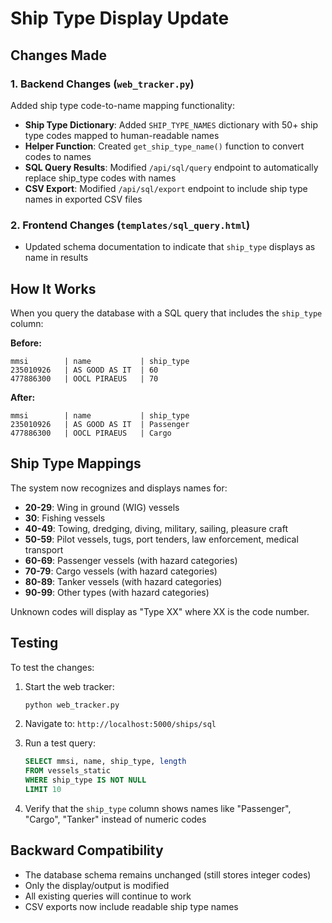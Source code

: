 # Ship Type Display Update

## Changes Made

### 1. Backend Changes (`web_tracker.py`)

Added ship type code-to-name mapping functionality:

- **Ship Type Dictionary**: Added `SHIP_TYPE_NAMES` dictionary with 50+ ship type codes mapped to human-readable names
- **Helper Function**: Created `get_ship_type_name()` function to convert codes to names
- **SQL Query Results**: Modified `/api/sql/query` endpoint to automatically replace ship_type codes with names
- **CSV Export**: Modified `/api/sql/export` endpoint to include ship type names in exported CSV files

### 2. Frontend Changes (`templates/sql_query.html`)

- Updated schema documentation to indicate that `ship_type` displays as name in results

## How It Works

When you query the database with a SQL query that includes the `ship_type` column:

**Before:**
```
mmsi        | name           | ship_type
235010926   | AS GOOD AS IT  | 60
477886300   | OOCL PIRAEUS   | 70
```

**After:**
```
mmsi        | name           | ship_type
235010926   | AS GOOD AS IT  | Passenger
477886300   | OOCL PIRAEUS   | Cargo
```

## Ship Type Mappings

The system now recognizes and displays names for:
- **20-29**: Wing in ground (WIG) vessels
- **30**: Fishing vessels
- **40-49**: Towing, dredging, diving, military, sailing, pleasure craft
- **50-59**: Pilot vessels, tugs, port tenders, law enforcement, medical transport
- **60-69**: Passenger vessels (with hazard categories)
- **70-79**: Cargo vessels (with hazard categories)
- **80-89**: Tanker vessels (with hazard categories)
- **90-99**: Other types (with hazard categories)

Unknown codes will display as "Type XX" where XX is the code number.

## Testing

To test the changes:

1. Start the web tracker:
   ```bash
   python web_tracker.py
   ```

2. Navigate to: `http://localhost:5000/ships/sql`

3. Run a test query:
   ```sql
   SELECT mmsi, name, ship_type, length 
   FROM vessels_static 
   WHERE ship_type IS NOT NULL 
   LIMIT 10
   ```

4. Verify that the `ship_type` column shows names like "Passenger", "Cargo", "Tanker" instead of numeric codes

## Backward Compatibility

- The database schema remains unchanged (still stores integer codes)
- Only the display/output is modified
- All existing queries will continue to work
- CSV exports now include readable ship type names
